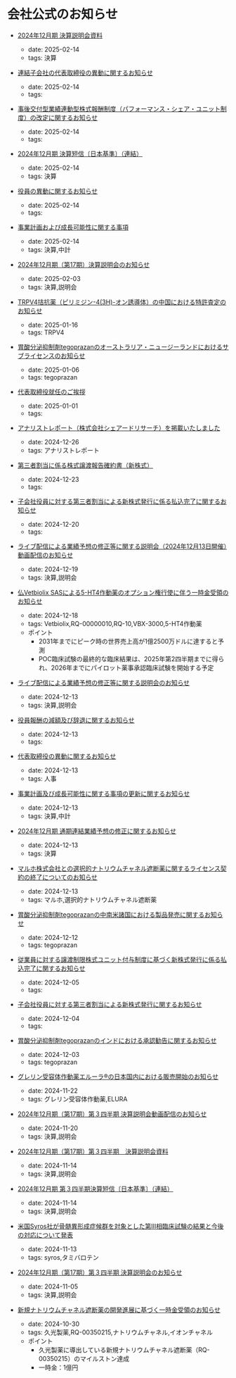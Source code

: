 # 会社公式のお知らせ

- [2024年12月期 決算説明会資料](https://data.swcms.net/file/raqualia-corp/ja/news/auto_20250214576507/pdfFile.pdf)
  - date: 2025-02-14
  - tags: 決算
- [連結子会社の代表取締役の異動に関するお知らせ](https://data.swcms.net/file/raqualia-corp/ja/news/auto_20250214576148/pdfFile.pdf)
  - date: 2025-02-14
  - tags:
- [事後交付型業績連動型株式報酬制度（パフォーマンス・シェア・ユニット制度）の改定に関するお知らせ](https://data.swcms.net/file/raqualia-corp/ja/news/auto_20250214576101/pdfFile.pdf)
  - date: 2025-02-14
  - tags:
- [2024年12月期 決算短信〔日本基準〕（連結）](https://data.swcms.net/file/raqualia-corp/ja/news/auto_20250214576007/pdfFile.pdf)
  - date: 2025-02-14
  - tags: 決算
- [役員の異動に関するお知らせ](https://data.swcms.net/file/raqualia-corp/ja/news/auto_20250214575872/pdfFile.pdf)
  - date: 2025-02-14
  - tags:
- [事業計画および成長可能性に関する事項](https://data.swcms.net/file/raqualia-corp/ja/news/auto_20250214575870/pdfFile.pdf)
  - date: 2025-02-14
  - tags: 決算,中計
- [2024年12月期（第17期）決算説明会のお知らせ](https://www.raqualia.com/ja/news/news-9159350268555352774.html)
  - date: 2025-02-03
  - tags: 決算,説明会
- [TRPV4拮抗薬（ピリミジン-4(3H)-オン誘導体）の中国における特許査定のお知らせ](https://data.swcms.net/file/raqualia-corp/ja/news/auto_20250116551781/pdfFile.pdf)
  - date: 2025-01-16
  - tags: TRPV4
- [胃酸分泌抑制剤tegoprazanのオーストラリア・ニュージーランドにおけるサブライセンスのお知らせ](https://data.swcms.net/file/raqualia-corp/ja/news/auto_20250106546769/pdfFile.pdf)
  - date: 2025-01-06
  - tags: tegoprazan
- [代表取締役就任のご挨拶](https://www.raqualia.com/ja/news/news5072013859833849243.html)
  - date: 2025-01-01
  - tags:
- [アナリストレポート（株式会社シェアードリサーチ）を掲載いたしました](https://www.raqualia.com/ja/news/news5423496456018593953/main/0/link/4579_JP_20241225.pdf)
  - date: 2024-12-26
  - tags: アナリストレポート
- [第三者割当に係る株式譲渡報告確約書（新株式）](https://data.swcms.net/file/raqualia-corp/ja/news/auto_20241220542376/pdfFile.pdf)
  - date: 2024-12-23
  - tags:
- [子会社役員に対する第三者割当による新株式発行に係る払込完了に関するお知らせ](https://data.swcms.net/file/raqualia-corp/ja/news/auto_20241220542275/pdfFile.pdf)
  - date: 2024-12-20
  - tags:
- [ライブ配信による業績予想の修正等に関する説明会（2024年12月13日開催）動画配信のお知らせ](https://www.raqualia.com/ja/news/news2530754657624800558.html)
  - date: 2024-12-19
  - tags: 決算,説明会
- [仏Vetbiolix SASによる5-HT4作動薬のオプション権行使に伴う一時金受領のお知らせ](https://data.swcms.net/file/raqualia-corp/ja/news/auto_20241218540327/pdfFile.pdf)
  - date: 2024-12-18
  - tags: Vetbiolix,RQ-00000010,RQ-10,VBX-3000,5-HT4作動薬
  - ポイント
    - 2031年までにピーク時の世界売上高が1億2500万ドルに達すると予測
    - POC臨床試験の最終的な臨床結果は、2025年第2四半期までに得られ、2026年までにパイロット薬事承認臨床試験を開始する予定
- [ライブ配信による業績予想の修正等に関する説明会のお知らせ](https://www.raqualia.com/ja/news/news3489825621427772757.html)
  - date: 2024-12-13
  - tags: 決算,説明会
- [役員報酬の減額及び辞退に関するお知らせ](https://data.swcms.net/file/raqualia-corp/ja/news/auto_20241213538225/pdfFile.pdf)
  - date: 2024-12-13
  - tags:
- [代表取締役の異動に関するお知らせ](https://data.swcms.net/file/raqualia-corp/ja/news/auto_20241213538222/pdfFile.pdf)
  - date: 2024-12-13
  - tags: 人事
- [事業計画及び成長可能性に関する事項の更新に関するお知らせ](https://data.swcms.net/file/raqualia-corp/ja/news/auto_20241213538211/pdfFile.pdf)
  - date: 2024-12-13
  - tags: 決算,中計
- [2024年12月期 通期連結業績予想の修正に関するお知らせ](https://data.swcms.net/file/raqualia-corp/ja/news/auto_20241213538084/pdfFile.pdf)
  - date: 2024-12-13
  - tags: 決算
- [マルホ株式会社との選択的ナトリウムチャネル遮断薬に関するライセンス契約の終了についてのお知らせ](https://data.swcms.net/file/raqualia-corp/ja/news/auto_20241213538073/pdfFile.pdf)
  - date: 2024-12-13
  - tags: マルホ,選択的ナトリウムチャネル遮断薬

- [胃酸分泌抑制剤tegoprazanの中南米諸国における製品発売に関するお知らせ](https://data.swcms.net/file/raqualia-corp/ja/news/auto_20241212537666/pdfFile.pdf)
  - date: 2024-12-12
  - tags: tegoprazan
- [従業員に対する譲渡制限株式ユニット付与制度に基づく新株式発行に係る払込完了に関するお知らせ](https://data.swcms.net/file/raqualia-corp/ja/news/auto_20241204534172/pdfFile.pdf)
  - date: 2024-12-05
  - tags: 
- [子会社役員に対する第三者割当による新株式発行に関するお知らせ](https://data.swcms.net/file/raqualia-corp/ja/news/auto_20241203533600/pdfFile.pdf)
  - date: 2024-12-04
  - tags:
- [胃酸分泌抑制剤tegoprazanのインドにおける承認勧告に関するお知らせ](https://www.raqualia.com/ja/news/news3880206708215226714.html)
  - date: 2024-12-03
  - tags: tegoprazan
- [グレリン受容体作動薬エルーラ®の日本国内における販売開始のお知らせ](https://data.swcms.net/file/raqualia-corp/ja/news/auto_20241122528172/pdfFile.pdf)
  - date: 2024-11-22
  - tags: グレリン受容体作動薬,ELURA
- [2024年12月期（第17期）第３四半期 決算説明会動画配信のお知らせ](https://www.raqualia.com/ja/news/news-5462306987580892189.html)
  - date: 2024-11-20
  - tags: 決算,説明会
- [2024年12月期（第17期）第３四半期　決算説明会資料](https://data.swcms.net/file/raqualia-corp/ja/news/auto_20241114523094/pdfFile.pdf)
  - date: 2024-11-14
  - tags: 決算,説明会
- [2024年12月期 第３四半期決算短信〔日本基準〕（連結）](https://data.swcms.net/file/raqualia-corp/ja/news/auto_20241114522967/pdfFile.pdf)
  - date: 2024-11-14
  - tags: 決算,説明会
- [米国Syros社が骨髄異形成症候群を対象とした第III相臨床試験の結果と今後の対応について発表](https://data.swcms.net/file/raqualia-corp/ja/news/auto_20241113521280/pdfFile.pdf)
  - date: 2024-11-13
  - tags: syros,タミバロテン
- [2024年12月期（第17期）第３四半期 決算説明会のお知らせ](https://www.raqualia.com/ja/news/news245065034010595510.html)
  - date: 2024-11-05
  - tags: 決算,説明会
- [新規ナトリウムチャネル遮断薬の開発進展に基づく一時金受領のお知らせ](https://data.swcms.net/file/raqualia-corp/ja/news/auto_20241030505791/pdfFile.pdf)
  - date: 2024-10-30
  - tags: 久光製薬,RQ-00350215,ナトリウムチャネル,イオンチャネル
  - ポイント
    - 久光製薬に導出している新規ナトリウムチャネル遮断薬（RQ-00350215）のマイルストン達成
    - 一時金：1億円

